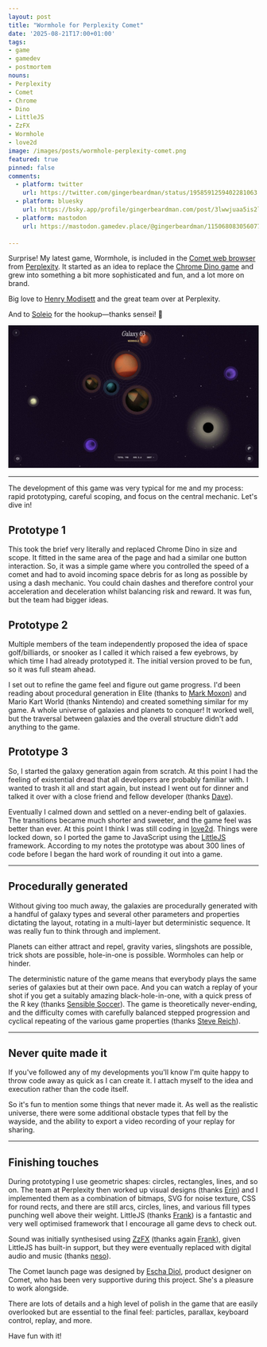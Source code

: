 ```yaml
---
layout: post
title: "Wormhole for Perplexity Comet"
date: '2025-08-21T17:00+01:00'
tags:
- game
- gamedev
- postmortem
nouns:
- Perplexity
- Comet
- Chrome
- Dino
- LittleJS
- ZzFX
- Wormhole
- love2d
image: /images/posts/wormhole-perplexity-comet.png
featured: true
pinned: false
comments:
  - platform: twitter
    url: https://twitter.com/gingerbeardman/status/1958591259402281063
  - platform: bluesky
    url: https://bsky.app/profile/gingerbeardman.com/post/3lwwjuaa5is2l
  - platform: mastodon
    url: https://mastodon.gamedev.place/@gingerbeardman/115068083056077870

---
```


Surprise! My latest game, Wormhole, is included in the [Comet web browser](https://www.perplexity.ai/comet) from [Perplexity](https://www.perplexity.ai). It started as an idea to replace the [Chrome Dino game](https://en.wikipedia.org/wiki/Dinosaur_Game) and grew into something a bit more sophisticated and fun, and a lot more on brand.

Big love to [Henry Modisett](https://x.com/henrymodis) and the great team over at Perplexity.

And to [Soleio](https://x.com/soleio) for the hookup—thanks sensei! 🙌

![IMG](/images/posts/wormhole-perplexity-comet.jpg)

----

The development of this game was very typical for me and my process: rapid prototyping, careful scoping, and focus on the central mechanic. Let's dive in!

## Prototype 1

This took the brief very literally and replaced Chrome Dino in size and scope. It fitted in the same area of the page and had a similar one button interaction. So, it was a simple game where you controlled the speed of a comet and had to avoid incoming space debris for as long as possible by using a dash mechanic. You could chain dashes and therefore control your acceleration and deceleration whilst balancing risk and reward. It was fun, but the team had bigger ideas.

## Prototype 2

Multiple members of the team independently proposed the idea of space golf/billiards, or snooker as I called it which raised a few eyebrows, by which time I had already prototyped it. The initial version proved to be fun, so it was full steam ahead. 

I set out to refine the game feel and figure out game progress. I'd been reading about procedural generation in Elite (thanks to [Mark Moxon](https://elite.bbcelite.com)) and Mario Kart World (thanks Nintendo) and created something similar for my game. A whole universe of galaxies and planets to conquer! It worked well, but the traversal between galaxies and the overall structure didn't add anything to the game. 

## Prototype 3

So, I started the galaxy generation again from scratch. At this point I had the feeling of existential dread that all developers are probably familiar with. I wanted to trash it all and start again, but instead I went out for dinner and talked it over with a close friend and fellow developer (thanks [Dave](https://bsky.app/profile/daveroberts.dev)).

Eventually I calmed down and settled on a never-ending belt of galaxies. The transitions became much shorter and sweeter, and the game feel was better than ever. At this point I think I was still coding in [love2d](https://love2d.org). Things were locked down, so I ported the game to JavaScript using the [LittleJS](https://github.com/KilledByAPixel/LittleJS) framework. According to my notes the prototype was about 300 lines of code before I began the hard work of rounding it out into a game.

----

## Procedurally generated

Without giving too much away, the galaxies are procedurally generated with a handful of galaxy types and several other parameters and properties dictating the layout, rotating in a multi-layer but deterministic sequence. It was really fun to think through and implement.

Planets can either attract and repel, gravity varies, slingshots are possible, trick shots are possible, hole-in-one is possible. Wormholes can help or hinder.

The deterministic nature of the game means that everybody plays the same series of galaxies but at their own pace. And you can watch a replay of your shot if you get a suitably amazing black-hole-in-one, with a quick press of the R key (thanks [Sensible Soccer](https://readonlymemory.com/the-making-of-sensible-soccer/)). The game is theoretically never-ending, and the difficulty comes with carefully balanced stepped progression and cyclical repeating of the various game properties (thanks [Steve Reich](https://en.wikipedia.org/wiki/Music_for_18_Musicians)).

----

## Never quite made it

If you've followed any of my developments you'll know I'm quite happy to throw code away as quick as I can create it. I attach myself to the idea and execution rather than the code itself. 

So it's fun to mention some things that never made it. As well as the realistic universe, there were some additional obstacle types that fell by the wayside, and the ability to export a video recording of your replay for sharing.

----

## Finishing touches

During prototyping I use geometric shapes: circles, rectangles, lines, and so on. The team at Perplexity then worked up visual designs (thanks [Erin](https://x.com/_erinmcknight)) and I implemented them as a combination of bitmaps, SVG for noise texture, CSS for round rects, and there are still arcs, circles, lines, and various fill types punching well above their weight. LittleJS (thanks [Frank](https://x.com/KilledByAPixel)) is a fantastic and very well optimised framework that I encourage all game devs to check out.

Sound was initially synthesised using [ZzFX](https://github.com/KilledByAPixel/ZzFX) (thanks again [Frank](https://x.com/KilledByAPixel)), given LittleJS has built-in support, but they were eventually replaced with digital audio and music (thanks [neso](https://x.com/nesodude)).

The Comet launch page was designed by [Escha Diol](https://x.com/eschadiol), product designer on Comet, who has been very supportive during this project. She's a pleasure to work alongside.

There are lots of details and a high level of polish in the game that are easily overlooked but are essential to the final feel: particles, parallax, keyboard control, replay, and more.

Have fun with it!